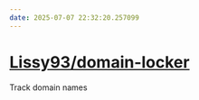 ```yaml
---
date: 2025-07-07 22:32:20.257099
---
```


# [Lissy93/domain-locker](https://github.com/Lissy93/domain-locker)

Track domain names